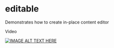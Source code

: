 # editable

Demonstrates how to create in-place content editor

Video

[![IMAGE ALT TEXT HERE](https://img.youtube.com/vi/kfC8paVGWoE/0.jpg)](https://www.youtube.com/watch?v=kfC8paVGWoE)